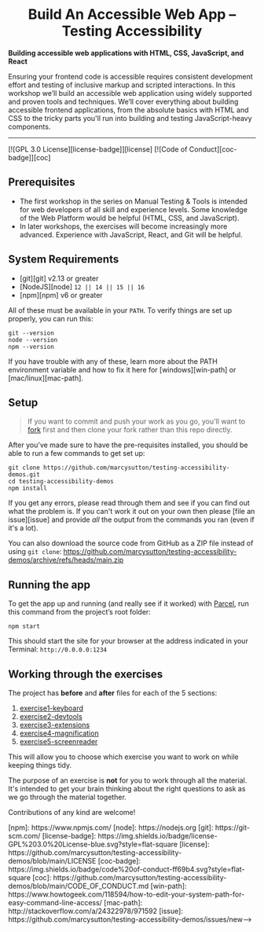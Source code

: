 <div>
  <h1 align="center">Build An Accessible Web App – Testing Accessibility</h1>
  <strong>
    Building accessible web applications with HTML, CSS, JavaScript, and React
  </strong>
  <p>
    Ensuring your frontend code is accessible requires consistent development effort and testing of inclusive markup and scripted interactions. In this workshop we’ll build an
    accessible web application using widely supported and proven tools and
    techniques. We’ll cover everything about building accessible frontend
    applications, from the absolute basics with HTML and CSS to the tricky parts you'll run into
    building and testing JavaScript-heavy components.
  </p>

  <!-- <a href="https://testingaccessibility.com">
    <img
      alt="Learn Accessible Web Development from Start to Finish"
      src="https://marcysutton.com/images/testingaccessibility-promo/ta-1.gif"
    />
  </a> -->
</div>

<hr />

<!-- prettier-ignore-start -->
[![GPL 3.0 License][license-badge]][license]
[![Code of Conduct][coc-badge]][coc]
<!-- prettier-ignore-end -->

## Prerequisites

- The first workshop in the series on Manual Testing & Tools is intended for web developers of all skill and experience levels. Some knowledge of the Web Platform would be helpful (HTML, CSS, and JavaScript).
- In later workshops, the exercises will become increasingly more advanced. Experience with JavaScript, React, and Git will be helpful.

## System Requirements

- [git][git] v2.13 or greater
- [NodeJS][node] `12 || 14 || 15 || 16`
- [npm][npm] v6 or greater

All of these must be available in your `PATH`. To verify things are set up
properly, you can run this:

```shell
git --version
node --version
npm --version
```

If you have trouble with any of these, learn more about the PATH environment
variable and how to fix it here for [windows][win-path] or
[mac/linux][mac-path].

## Setup

> If you want to commit and push your work as you go, you'll want to
> [fork](https://docs.github.com/en/get-started/quickstart/fork-a-repo)
> first and then clone your fork rather than this repo directly.

After you've made sure to have the pre-requisites installed, you
should be able to run a few commands to get set up:

```
git clone https://github.com/marcysutton/testing-accessibility-demos.git
cd testing-accessibility-demos
npm install
```

If you get any errors, please read through them and see if you can find out what
the problem is. If you can't work it out on your own then please [file an
issue][issue] and provide _all_ the output from the commands you ran (even if
it's a lot).

You can also download the source code from GitHub as a ZIP file instead of using `git clone`: https://github.com/marcysutton/testing-accessibility-demos/archive/refs/heads/main.zip

## Running the app

To get the app up and running (and really see if it worked) with [Parcel](https://parceljs.org), run this command from the project’s root folder:

```shell
npm start
```

This should start the site for your browser at the address indicated in your Terminal:
`http://0.0.0.0:1234`

## Working through the exercises

The project has **before** and **after** files for each of the 5 sections:

1. [exercise1-keyboard](https://github.com/marcysutton/testing-accessibility-demos/tree/main/example1-keyboard/)
2. [exercise2-devtools](https://github.com/marcysutton/testing-accessibility-demos/tree/main/example2-devtools/)
3. [exercise3-extensions](https://github.com/marcysutton/testing-accessibility-demos/tree/main/example3-extensions/)
4. [exercise4-magnification](https://github.com/marcysutton/testing-accessibility-demos/tree/main/example4-keyboard/)
5. [exercise5-screenreader](https://github.com/marcysutton/testing-accessibility-demos/tree/main/example5-screenreader/)

This will allow you to choose which exercise you want to work on while keeping things tidy.

The purpose of an exercise is **not** for you to work through all the material.
It's intended to get your brain thinking about the right questions to ask as
we go through the material together.

Contributions of any kind are welcome!

<!-- prettier-ignore-start -->
<!-->
[npm]: https://www.npmjs.com/
[node]: https://nodejs.org
[git]: https://git-scm.com/
[license-badge]: https://img.shields.io/badge/license-GPL%203.0%20License-blue.svg?style=flat-square
[license]: https://github.com/marcysutton/testing-accessibility-demos/blob/main/LICENSE
[coc-badge]: https://img.shields.io/badge/code%20of-conduct-ff69b4.svg?style=flat-square
[coc]: https://github.com/marcysutton/testing-accessibility-demos/blob/main/CODE_OF_CONDUCT.md
[win-path]: https://www.howtogeek.com/118594/how-to-edit-your-system-path-for-easy-command-line-access/
[mac-path]: http://stackoverflow.com/a/24322978/971592
[issue]: https://github.com/marcysutton/testing-accessibility-demos/issues/new-->
<!-- prettier-ignore-end -->